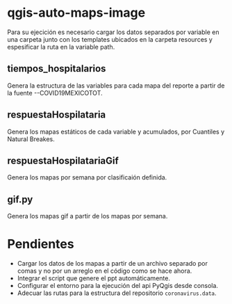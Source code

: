 # qgis-auto-maps-image

Para su ejecición es necesario cargar los datos separados por variable en una carpeta junto con los templates ubicados en la carpeta resources y espesificar la ruta en la variable path.


## tiempos_hospitalarios

Genera la estructura de las variables para cada mapa del reporte a partir de la fuente --COVID19MEXICOTOT.


## respuestaHospilataria

Genera los mapas estáticos de cada variable y acumulados, por Cuantiles y Natural Breakes.


## respuestaHospilatariaGif

Genera los mapas por semana por clasificaión definida.


## gif.py

Genera los mapas gif a partir de los mapas por semana.


# Pendientes

- Cargar los datos de los mapas a partir de un archivo separado por comas y no por un arreglo en el código como se hace ahora.
- Integrar el script que genere el ppt automáticamente.
- Configurar el entorno para la ejecución del api PyQgis desde consola.
- Adecuar las rutas para la estructura del repositorio `coronavirus.data`.

